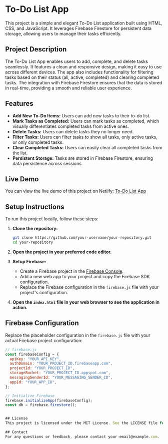 # To-Do List App

This project is a simple and elegant To-Do List application built using HTML, CSS, and JavaScript. It leverages Firebase Firestore for persistent data storage, allowing users to manage their tasks efficiently.

## Project Description

The To-Do List App enables users to add, complete, and delete tasks seamlessly. It features a clean and responsive design, making it easy to use across different devices. The app also includes functionality for filtering tasks based on their status (all, active, completed) and clearing completed tasks. The integration with Firebase Firestore ensures that the data is stored in real-time, providing a smooth and reliable user experience.

## Features

- **Add New To-Do Items:** Users can add new tasks to their to-do list.
- **Mark Tasks as Completed:** Users can mark tasks as completed, which visually differentiates completed tasks from active ones.
- **Delete Tasks:** Users can delete tasks they no longer need.
- **Filter Tasks:** Users can filter tasks to show all tasks, only active tasks, or only completed tasks.
- **Clear Completed Tasks:** Users can easily clear all completed tasks from the list.
- **Persistent Storage:** Tasks are stored in Firebase Firestore, ensuring data persistence across sessions.

## Live Demo

You can view the live demo of this project on Netlify:
[To-Do List App](https://your-netlify-link.netlify.app)

## Setup Instructions

To run this project locally, follow these steps:

1. **Clone the repository:**
    ```bash
    git clone https://github.com/your-username/your-repository.git
    cd your-repository
    ```

2. **Open the project in your preferred code editor.**

3. **Setup Firebase:**
    - Create a Firebase project in the [Firebase Console](https://console.firebase.google.com/).
    - Add a new web app to your project and copy the Firebase SDK configuration.
    - Replace the Firebase configuration in the `firebase.js` file with your project's configuration.

4. **Open the `index.html` file in your web browser to see the application in action.**

## Firebase Configuration

Replace the placeholder configuration in the `firebase.js` file with your actual Firebase project configuration:

```javascript
// firebase.js
const firebaseConfig = {
  apiKey: "YOUR_API_KEY",
  authDomain: "YOUR_PROJECT_ID.firebaseapp.com",
  projectId: "YOUR_PROJECT_ID",
  storageBucket: "YOUR_PROJECT_ID.appspot.com",
  messagingSenderId: "YOUR_MESSAGING_SENDER_ID",
  appId: "YOUR_APP_ID",
};

// Initialize Firebase
firebase.initializeApp(firebaseConfig);
const db = firebase.firestore();


## License
This project is licensed under the MIT License. See the LICENSE file for details.

## Contact
For any questions or feedback, please contact your-email@example.com.